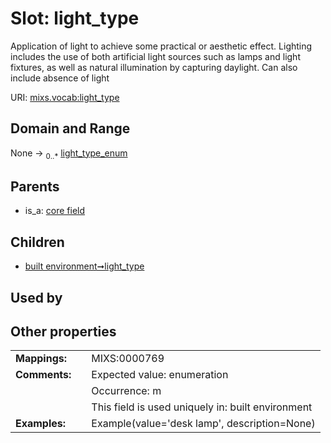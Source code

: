 
# Slot: light_type


Application of light to achieve some practical or aesthetic effect. Lighting includes the use of both artificial light sources such as lamps and light fixtures, as well as natural illumination by capturing daylight. Can also include absence of light

URI: [mixs.vocab:light_type](https://w3id.org/mixs/vocab/light_type)


## Domain and Range

None &#8594;  <sub>0..\*</sub> [light_type_enum](light_type_enum.md)

## Parents

 *  is_a: [core field](core_field.md)

## Children

 *  [built environment➞light_type](built_environment_light_type.md)

## Used by


## Other properties

|  |  |  |
| --- | --- | --- |
| **Mappings:** | | MIXS:0000769 |
| **Comments:** | | Expected value: enumeration |
|  | | Occurrence: m |
|  | | This field is used uniquely in: built environment |
| **Examples:** | | Example(value='desk lamp', description=None) |

